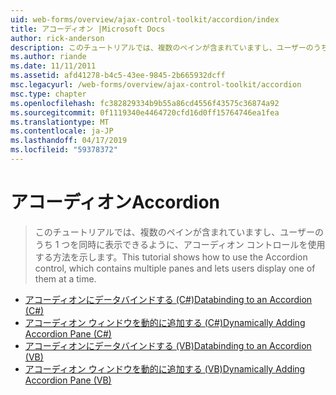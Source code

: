 ```yaml
---
uid: web-forms/overview/ajax-control-toolkit/accordion/index
title: アコーディオン |Microsoft Docs
author: rick-anderson
description: このチュートリアルでは、複数のペインが含まれていますし、ユーザーのうち 1 つを同時に表示できるように、アコーディオン コントロールを使用する方法を示します。
ms.author: riande
ms.date: 11/11/2011
ms.assetid: afd41278-b4c5-43ee-9845-2b665932dcff
msc.legacyurl: /web-forms/overview/ajax-control-toolkit/accordion
msc.type: chapter
ms.openlocfilehash: fc382829334b9b55a86cd4556f43575c36874a92
ms.sourcegitcommit: 0f1119340e4464720cfd16d0ff15764746ea1fea
ms.translationtype: MT
ms.contentlocale: ja-JP
ms.lasthandoff: 04/17/2019
ms.locfileid: "59378372"
---
```

# <a name="accordion"></a><span data-ttu-id="1fde4-103">アコーディオン</span><span class="sxs-lookup"><span data-stu-id="1fde4-103">Accordion</span></span>

> <span data-ttu-id="1fde4-104">このチュートリアルでは、複数のペインが含まれていますし、ユーザーのうち 1 つを同時に表示できるように、アコーディオン コントロールを使用する方法を示します。</span><span class="sxs-lookup"><span data-stu-id="1fde4-104">This tutorial shows how to use the Accordion control, which contains multiple panes and lets users display one of them at a time.</span></span>


- [<span data-ttu-id="1fde4-105">アコーディオンにデータバインドする (C#)</span><span class="sxs-lookup"><span data-stu-id="1fde4-105">Databinding to an Accordion (C#)</span></span>](databinding-to-an-accordion-cs.md)
- [<span data-ttu-id="1fde4-106">アコーディオン ウィンドウを動的に追加する (C#)</span><span class="sxs-lookup"><span data-stu-id="1fde4-106">Dynamically Adding Accordion Pane (C#)</span></span>](dynamically-adding-an-accordion-pane-cs.md)
- [<span data-ttu-id="1fde4-107">アコーディオンにデータバインドする (VB)</span><span class="sxs-lookup"><span data-stu-id="1fde4-107">Databinding to an Accordion (VB)</span></span>](databinding-to-an-accordion-vb.md)
- [<span data-ttu-id="1fde4-108">アコーディオン ウィンドウを動的に追加する (VB)</span><span class="sxs-lookup"><span data-stu-id="1fde4-108">Dynamically Adding Accordion Pane (VB)</span></span>](dynamically-adding-an-accordion-pane-vb.md)
